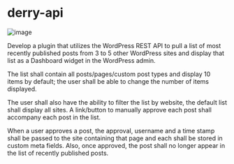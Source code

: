 # derry-api

![image](https://user-images.githubusercontent.com/1525894/41775382-af7cd110-75f1-11e8-8eef-d9a2ea2c411e.png)

Develop a plugin that utilizes the WordPress REST API to pull a list of most recently published posts from 3 to 5 other WordPress sites and display that list as a Dashboard widget in the WordPress admin. 

The list shall contain all posts/pages/custom post types and display 10 items by default; the user shall be able to change the number of items displayed. 

The user shall also have the ability to filter the list by website, the default list shall display all sites. A link/button to manually approve each post shall accompany each post in the list. 

When a user approves a post, the approval, username and a time stamp shall be passed to the site containing that page and each shall be stored in custom meta fields. Also, once approved, the post shall no longer appear in the list of recently published posts.
